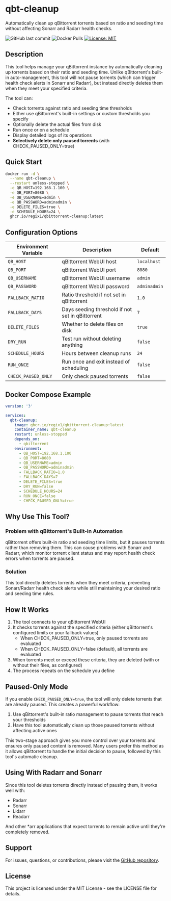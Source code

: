 # qbt-cleanup

Automatically clean up qBittorrent torrents based on ratio and seeding time without affecting Sonarr and Radarr health checks.

![GitHub last commit](https://img.shields.io/github/last-commit/regix1/qbittorrent-cleanup)
![Docker Pulls](https://img.shields.io/docker/pulls/regix1/qbittorrent-cleanup)
[![License: MIT](https://img.shields.io/badge/License-MIT-yellow.svg)](https://opensource.org/licenses/MIT)

## Description

This tool helps manage your qBittorrent instance by automatically cleaning up torrents based on their ratio and seeding time. Unlike qBittorrent's built-in auto-management, this tool will not pause torrents (which can trigger health check alerts in Sonarr and Radarr), but instead directly deletes them when they meet your specified criteria.

The tool can:
* Check torrents against ratio and seeding time thresholds
* Either use qBittorrent's built-in settings or custom thresholds you specify
* Optionally delete the actual files from disk
* Run once or on a schedule
* Display detailed logs of its operations
* **Selectively delete only paused torrents** (with CHECK_PAUSED_ONLY=true)

## Quick Start

```bash
docker run -d \
  --name qbt-cleanup \
  --restart unless-stopped \
  -e QB_HOST=192.168.1.100 \
  -e QB_PORT=8080 \
  -e QB_USERNAME=admin \
  -e QB_PASSWORD=adminadmin \
  -e DELETE_FILES=true \
  -e SCHEDULE_HOURS=24 \
  ghcr.io/regix1/qbittorrent-cleanup:latest
```

## Configuration Options

| Environment Variable | Description | Default |
|----------------------|-------------|---------|
| `QB_HOST` | qBittorrent WebUI host | `localhost` |
| `QB_PORT` | qBittorrent WebUI port | `8080` |
| `QB_USERNAME` | qBittorrent WebUI username | `admin` |
| `QB_PASSWORD` | qBittorrent WebUI password | `adminadmin` |
| `FALLBACK_RATIO` | Ratio threshold if not set in qBittorrent | `1.0` |
| `FALLBACK_DAYS` | Days seeding threshold if not set in qBittorrent | `7` |
| `DELETE_FILES` | Whether to delete files on disk | `true` |
| `DRY_RUN` | Test run without deleting anything | `false` |
| `SCHEDULE_HOURS` | Hours between cleanup runs | `24` |
| `RUN_ONCE` | Run once and exit instead of scheduling | `false` |
| `CHECK_PAUSED_ONLY` | Only check paused torrents | `false` |

## Docker Compose Example

```yaml
version: '3'

services:
  qbt-cleanup:
    image: ghcr.io/regix1/qbittorrent-cleanup:latest
    container_name: qbt-cleanup
    restart: unless-stopped
    depends_on:
      - qbittorrent
    environment:
      - QB_HOST=192.168.1.100
      - QB_PORT=8080
      - QB_USERNAME=admin
      - QB_PASSWORD=adminadmin
      - FALLBACK_RATIO=1.0
      - FALLBACK_DAYS=7
      - DELETE_FILES=true
      - DRY_RUN=false
      - SCHEDULE_HOURS=24
      - RUN_ONCE=false
      - CHECK_PAUSED_ONLY=true
```

## Why Use This Tool?

### Problem with qBittorrent's Built-in Automation

qBittorrent offers built-in ratio and seeding time limits, but it pauses torrents rather than removing them. This can cause problems with Sonarr and Radarr, which monitor torrent client status and may report health check errors when torrents are paused.

### Solution

This tool directly deletes torrents when they meet criteria, preventing Sonarr/Radarr health check alerts while still maintaining your desired ratio and seeding time rules.

## How It Works

1. The tool connects to your qBittorrent WebUI
2. It checks torrents against the specified criteria (either qBittorrent's configured limits or your fallback values)
   - When CHECK_PAUSED_ONLY=true, only paused torrents are evaluated
   - When CHECK_PAUSED_ONLY=false (default), all torrents are evaluated
3. When torrents meet or exceed these criteria, they are deleted (with or without their files, as configured)
4. The process repeats on the schedule you define

## Paused-Only Mode

If you enable `CHECK_PAUSED_ONLY=true`, the tool will only delete torrents that are already paused. This creates a powerful workflow:

1. Use qBittorrent's built-in ratio management to pause torrents that reach your thresholds
2. Have this tool automatically clean up those paused torrents without affecting active ones

This two-stage approach gives you more control over your torrents and ensures only paused content is removed. Many users prefer this method as it allows qBittorrent to handle the initial decision to pause, followed by this tool's automatic cleanup.

## Using With Radarr and Sonarr

Since this tool deletes torrents directly instead of pausing them, it works well with:

- Radarr
- Sonarr
- Lidarr
- Readarr

And other *arr applications that expect torrents to remain active until they're completely removed.

## Support

For issues, questions, or contributions, please visit the [GitHub repository](https://github.com/regix1/qbittorrent-cleanup).

## License

This project is licensed under the MIT License - see the LICENSE file for details.
